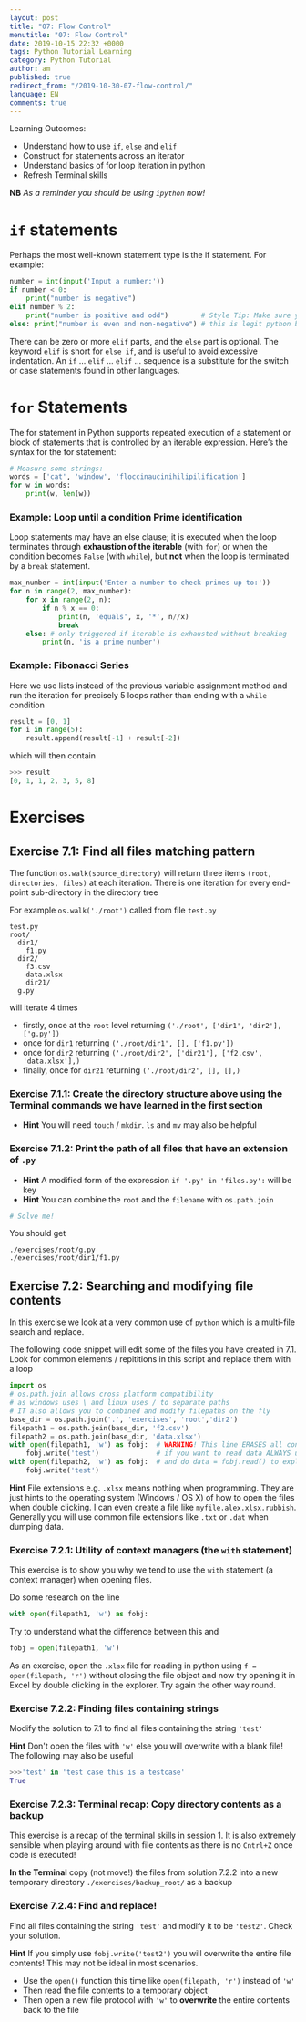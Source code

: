 ```yaml
---
layout: post
title: "07: Flow Control"
menutitle: "07: Flow Control"
date: 2019-10-15 22:32 +0000
tags: Python Tutorial Learning
category: Python Tutorial
author: am
published: true
redirect_from: "/2019-10-30-07-flow-control/"
language: EN
comments: true
---
```


Learning Outcomes:
 - Understand how to use `if`, `else` and `elif`
 - Construct for statements across an iterator
 - Understand basics of for loop iteration in python
 - Refresh Terminal skills

**NB** *As a reminder you should be using `ipython` now!*

# `if` statements

Perhaps the most well-known statement type is the if statement. For example:


```python
number = int(input('Input a number:'))
if number < 0:
    print("number is negative")
elif number % 2:
    print("number is positive and odd")        # Style Tip: Make sure you indent
else: print("number is even and non-negative") # this is legit python but it's UGLY - don't do this
```


There can be zero or more `elif` parts, and the `else` part is optional. The keyword `elif` is short for `else if`, and is useful to avoid excessive indentation. An `if` ... `elif` ... `elif` ... sequence is a substitute for the switch or case statements found in other languages.

# `for` Statements

The for statement in Python supports repeated execution of a statement or block of statements that is controlled by an iterable expression. Here’s the syntax for the for statement:


```python
# Measure some strings:
words = ['cat', 'window', 'floccinaucinihilipilification']
for w in words:
    print(w, len(w))
```

### Example: Loop until a condition Prime identification

Loop statements may have an else clause; it is executed when the loop terminates through **exhaustion of the iterable** (with `for`) or when the condition becomes `False` (with `while`), but **not** when the loop is terminated by a `break` statement.


```python
max_number = int(input('Enter a number to check primes up to:'))
for n in range(2, max_number):
    for x in range(2, n):
        if n % x == 0:
            print(n, 'equals', x, '*', n//x)
            break
    else: # only triggered if iterable is exhausted without breaking
        print(n, 'is a prime number')
```

### Example: Fibonacci Series

Here we use lists instead of the previous variable assignment method and run the iteration for precisely 5 loops rather than ending with a `while` condition


```python
result = [0, 1]
for i in range(5):
    result.append(result[-1] + result[-2])
```

which will then contain

```python
>>> result
[0, 1, 1, 2, 3, 5, 8]
```


# Exercises

## Exercise 7.1: Find all files matching pattern

The function `os.walk(source_directory)` will return three items `(root, directories, files)` at each iteration. There is one iteration for every end-point sub-directory in the directory tree

For example `os.walk('./root')` called from file `test.py`
```
test.py
root/
  dir1/
    f1.py
  dir2/
    f3.csv
    data.xlsx
    dir21/
  g.py
```

will iterate 4 times
 - firstly, once at the `root` level returning `('./root', ['dir1', 'dir2'], ['g.py'])`
 - once for `dir1` returning `('./root/dir1', [], ['f1.py'])`
 - once for `dir2` returning `('./root/dir2', ['dir21'], ['f2.csv', 'data.xlsx'],)`
 - finally, once for `dir21` returning `('./root/dir2', [], [],)`

### Exercise 7.1.1: Create the directory structure above using the Terminal commands we have learned in the first section
 - **Hint** You will need `touch` / `mkdir`. `ls` and `mv` may also be helpful

### Exercise 7.1.2: Print the path of all files that have an extension of `.py`
 - **Hint** A modified form of the expression `if '.py' in 'files.py':` will be key
 - **Hint** You can combine the `root` and the `filename` with `os.path.join`


```python
# Solve me!
```

You should get
```
./exercises/root/g.py
./exercises/root/dir1/f1.py
```

## Exercise 7.2: Searching and modifying file contents

In this exercise we look at a very common use of `python` which is a multi-file search and replace.

The following code snippet will edit some of the files you have created in 7.1. Look for common elements / repititions in this script and replace them with a loop


```python
import os
# os.path.join allows cross platform compatibility
# as windows uses \ and linux uses / to separate paths
# IT also allows you to combined and modify filepaths on the fly
base_dir = os.path.join('.', 'exercises', 'root','dir2')
filepath1 = os.path.join(base_dir, 'f2.csv')
filepath2 = os.path.join(base_dir, 'data.xlsx')
with open(filepath1, 'w') as fobj:  # WARNING! This line ERASES all contents in filepath1!
    fobj.write('test')              # if you want to read data ALWAYS use 'r'
with open(filepath2, 'w') as fobj:  # and do data = fobj.read() to explore the contents!
    fobj.write('test')
```

**Hint** File extensions e.g. `.xlsx` means nothing when programming. They are just hints to the operating system (Windows / OS X) of how to open the files when double clicking. I can even create a file like `myfile.alex.xlsx.rubbish`. Generally you will use common file extensions like `.txt` or `.dat` when dumping data.

### Exercise 7.2.1: Utility of context managers (the `with` statement)
This exercise is to show you why we tend to use the `with` statement (a context manager) when opening files.

Do some research on the line 

```python
with open(filepath1, 'w') as fobj:
```

Try to understand what the difference between this and

```python
fobj = open(filepath1, 'w')
```

As an exercise, open the `.xlsx` file for reading in python using `f = open(filepath, 'r')` without closing the file object and now try opening it in Excel by double clicking in the explorer. Try again the other way round.

### Exercise 7.2.2: Finding files containing strings

Modify the solution to 7.1 to find all files containing the string `'test'`

**Hint** Don't open the files with `'w'` else you will overwrite with a blank file! The following may also be useful


```python
>>>'test' in 'test case this is a testcase'
True
```


### Exercise 7.2.3: Terminal recap: Copy directory contents as a backup
This exercise is a recap of the terminal skills in session 1. It is also extremely sensible when playing around with file contents as there is no `Cntrl+Z` once code is executed!

**In the Terminal** copy (not move!) the files from solution 7.2.2 into a new temporary directory `./exercises/backup_root/` as a backup

### Exercise 7.2.4: Find and replace!

Find all files containing the string `'test'` and modify it to be `'test2'`. Check your solution.

**Hint** If you simply use `fobj.write('test2')` you will overwrite the entire file contents! This may not be ideal in most scenarios. 

 - Use the `open()` function this time like `open(filepath, 'r')` instead of `'w'`
 - Then read the file contents to a temporary object
 - Then open a new file protocol with `'w'` to **overwrite** the entire contents back to the file

